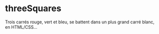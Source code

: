 # threeSquares
Trois carrés rouge, vert et bleu, se battent dans un plus grand carré blanc, en HTML/CSS...
